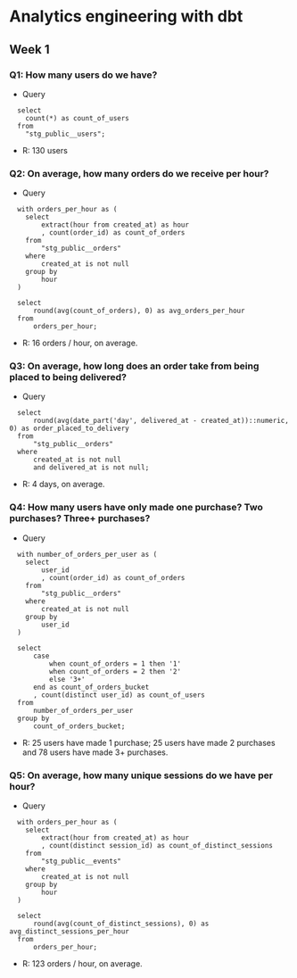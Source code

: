 # Analytics engineering with dbt

## Week 1
### Q1: How many users do we have?
- Query
```
  select
    count(*) as count_of_users 
  from 
    "stg_public__users";
```

- R: 130 users

### Q2: On average, how many orders do we receive per hour?
- Query
```
  with orders_per_hour as (
    select
        extract(hour from created_at) as hour
        , count(order_id) as count_of_orders 
    from 
        "stg_public__orders" 
    where 
        created_at is not null 
    group by
        hour
  )

  select
      round(avg(count_of_orders), 0) as avg_orders_per_hour
  from
      orders_per_hour;
```

- R: 16 orders / hour, on average.

### Q3: On average, how long does an order take from being placed to being delivered?
- Query
```
  select
      round(avg(date_part('day', delivered_at - created_at))::numeric, 0) as order_placed_to_delivery
  from
      "stg_public__orders"
  where
      created_at is not null
      and delivered_at is not null;
```

- R: 4 days, on average.

### Q4: How many users have only made one purchase? Two purchases? Three+ purchases?
- Query
```
  with number_of_orders_per_user as (
    select
        user_id
        , count(order_id) as count_of_orders
    from
        "stg_public__orders"
    where
        created_at is not null
    group by
        user_id
  )

  select
      case 
          when count_of_orders = 1 then '1'
          when count_of_orders = 2 then '2'
          else '3+'
      end as count_of_orders_bucket
      , count(distinct user_id) as count_of_users
  from
      number_of_orders_per_user
  group by
      count_of_orders_bucket;
```

- R: 25 users have made 1 purchase; 25 users have made 2 purchases and 78 users have made 3+ purchases.

### Q5: On average, how many unique sessions do we have per hour?
- Query
```
  with orders_per_hour as (
    select
        extract(hour from created_at) as hour
        , count(distinct session_id) as count_of_distinct_sessions
    from 
        "stg_public__events" 
    where 
        created_at is not null 
    group by
        hour
  )

  select
      round(avg(count_of_distinct_sessions), 0) as avg_distinct_sessions_per_hour
  from
      orders_per_hour;
```

- R: 123 orders / hour, on average.